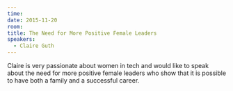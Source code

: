 ```yaml
---
time: 
date: 2015-11-20
room:
title: The Need for More Positive Female Leaders
speakers: 
  - Claire Guth
---
```


Claire is very passionate about women in tech and would like to speak about the need for more positive female leaders who show that it is possible to have both a family and a successful career.
